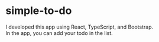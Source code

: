 # simple-to-do

I developed this app using React, TypeScript, and Bootstrap.<br>
In the app, you can add your todo in the list.
